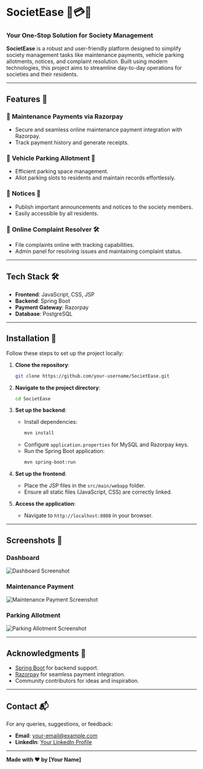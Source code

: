 # SocietEase 🏢💳🚗

### Your One-Stop Solution for Society Management

**SocietEase** is a robust and user-friendly platform designed to simplify society management tasks like maintenance payments, vehicle parking allotments, notices, and complaint resolution. Built using modern technologies, this project aims to streamline day-to-day operations for societies and their residents.

---

## Features 🌟

### 🔹 **Maintenance Payments via Razorpay**

- Secure and seamless online maintenance payment integration with Razorpay.
- Track payment history and generate receipts.

### 🔹 **Vehicle Parking Allotment 🚗**

- Efficient parking space management.
- Allot parking slots to residents and maintain records effortlessly.

### 🔹 **Notices 📢**

- Publish important announcements and notices to the society members.
- Easily accessible by all residents.

### 🔹 **Online Complaint Resolver 🛠️**

- File complaints online with tracking capabilities.
- Admin panel for resolving issues and maintaining complaint status.

---

## Tech Stack 🛠️

- **Frontend**: JavaScript, CSS, JSP
- **Backend**: Spring Boot
- **Payment Gateway**: Razorpay
- **Database**: PostgreSQL

---

## Installation 🚀

Follow these steps to set up the project locally:

1. **Clone the repository**:

   ```bash
   git clone https://github.com/your-username/SocietEase.git
   ```

2. **Navigate to the project directory**:

   ```bash
   cd SocietEase
   ```

3. **Set up the backend**:

   - Install dependencies:
     ```bash
     mvn install
     ```
   - Configure `application.properties` for MySQL and Razorpay keys.
   - Run the Spring Boot application:
     ```bash
     mvn spring-boot:run
     ```

4. **Set up the frontend**:

   - Place the JSP files in the `src/main/webapp` folder.
   - Ensure all static files (JavaScript, CSS) are correctly linked.

5. **Access the application**:
   - Navigate to `http://localhost:8080` in your browser.

---

## Screenshots 📸

### Dashboard

![Dashboard Screenshot](https://via.placeholder.com/800x400)

### Maintenance Payment

![Maintenance Payment Screenshot](https://via.placeholder.com/800x400)

### Parking Allotment

![Parking Allotment Screenshot](https://via.placeholder.com/800x400)

---

## Acknowledgments 🙌

- [Spring Boot](https://spring.io/projects/spring-boot) for backend support.
- [Razorpay](https://razorpay.com/) for seamless payment integration.
- Community contributors for ideas and inspiration.

---

## Contact 📬

For any queries, suggestions, or feedback:

- **Email**: your-email@example.com
- **LinkedIn**: [Your LinkedIn Profile](https://linkedin.com/in/your-profile)

---

**Made with ❤️ by [Your Name]**
